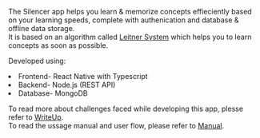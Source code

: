 The Silencer app helps you learn & memorize concepts effieciently based on your learning speeds, complete with authenication and database & offline data storage.<br>
It is based on an algorithm called [Leitner System](https://en.wikipedia.org/wiki/Leitner_system) which helps you to learn concepts as soon as possible.
 
Developed using: 
<li>Frontend- React Native with Typescript
<li>Backend- Node.js (REST API)
<li>Database- MongoDB
  
To read more about challenges faced while developing this app, plesse refer to [WriteUp](WriteUp.pdf).<br>
To read the ussage manual and user flow, please refer to [Manual](Manual.pdf).<br><br>
<!-- 
To watch a demo video, please refer to [Link](https://www.linkedin.com/posts/vasu-aggarwal-659b2a19a_reactnative-nodejs-activity-6688436977974484992-rNLB). -->
